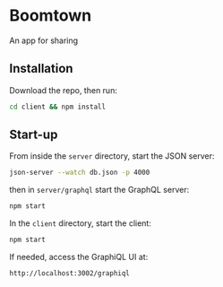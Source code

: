 # Boomtown

An app for sharing

## Installation

Download the repo, then run:

```bash
cd client && npm install
```

## Start-up

From inside the `server` directory, start the JSON server:

```bash
json-server --watch db.json -p 4000
```

then in `server/graphql` start the GraphQL server:

```bash
npm start
```

In the `client` directory, start the client:

```bash
npm start
```

If needed, access the GraphiQL UI at:

```
http://localhost:3002/graphiql
```
